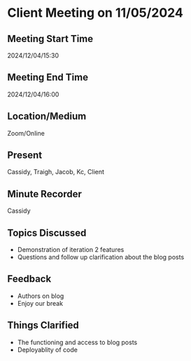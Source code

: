 # Client Meeting on 11/05/2024

## Meeting Start Time

2024/12/04/15:30

## Meeting End Time

2024/12/04/16:00

## Location/Medium

Zoom/Online

## Present

Cassidy, Traigh, Jacob, Kc, Client

## Minute Recorder

Cassidy

## Topics Discussed

- Demonstration of iteration 2 features
- Questions and follow up clarification about the blog posts

## Feedback

- Authors on blog
- Enjoy our break

## Things Clarified

- The functioning and access to blog posts
- Deployablity of code
